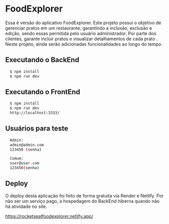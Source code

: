 # FoodExplorer

Essa é versão do aplicativo FoodExplorer. Este projeto possui o objetivo de gerenciar pratos em um restaurante, garantindo a inclusão, exclusão e edição, sendo essas permitida pelo usuário administrador. Por parte dos clientes, garante incluir pratos e visualizar detalhamentos de cada prato . Neste projeto, ainda serão adicionadas funcionalidades ao longo do tempo.



## Executando o BackEnd

```bash
  $ npm install
  $ npm run dev
```
## Executando o FrontEnd

```bash
  $ npm install
  $ npm run dev
  http://localhost:3333/
```
## Usuários para teste

```bash
  Admin:
  admin@admin.com
  123456 (senha)

  Comum:
  user@user.com
  123456(senha)
```


## Deploy

O deploy desta aplicação foi feito de forma gratuita via Render e Netlify. Por não ser um serviço pago, a hospedagem do BackEnd hiberna quando não há atividade no site.


https://rocketseatfoodexplorer.netlify.app/
